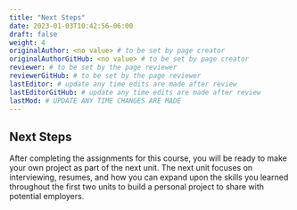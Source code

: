 ```yaml
---
title: "Next Steps"
date: 2023-01-03T10:42:56-06:00
draft: false
weight: 4
originalAuthor: <no value> # to be set by page creator
originalAuthorGitHub: <no value> # to be set by page creator
reviewer: # to be set by the page reviewer
reviewerGitHub: # to be set by the page reviewer
lastEditor: # update any time edits are made after review
lastEditorGitHub: # update any time edits are made after review
lastMod: # UPDATE ANY TIME CHANGES ARE MADE
---
```


## Next Steps

After completing the assignments for this course, you will be ready to make your own project as part of the next unit.
The next unit focuses on interviewing, resumes, and how you can expand upon the skills you learned throughout the first two units to build a personal project to share with potential employers.